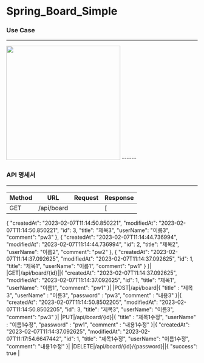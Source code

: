 # Spring_Board_Simple
### Use Case 
------
<img src ="https://user-images.githubusercontent.com/76714304/216903461-88b2822b-e2c7-4223-87c6-7a8d28007baf.png" width = "300" heigh = "400"/>
------

### API 명세서
------
|Method|URL|Request|Response|
|---|---|---|---|
|GET|/api/board||[
{
"createdAt": "2023-02-07T11:14:50.850221",
"modifiedAt": "2023-02-07T11:14:50.850221",
"id": 3,
"title": "제목3",
"userName": "이름3",
"comment": "pw3"
},
{
"createdAt": "2023-02-07T11:14:44.736994",
"modifiedAt": "2023-02-07T11:14:44.736994",
"id": 2,
"title": "제목2",
"userName": "이름2",
"comment": "pw2"
},
{
"createdAt": "2023-02-07T11:14:37.092625",
"modifiedAt": "2023-02-07T11:14:37.092625",
"id": 1,
"title": "제목1",
"userName": "이름1",
"comment": "pw1"
}
]|
|GET|/api/board/{id}||{
"createdAt": "2023-02-07T11:14:37.092625",
"modifiedAt": "2023-02-07T11:14:37.092625",
"id": 1,
"title": "제목1",
"userName": "이름1",
"comment": "pw1"
}|
|POST|/api/board|{
"title" : "제목3",
"userName" : "이름3",
"password" : "pw3",
"comment" : "내용3"
}|{
"createdAt": "2023-02-07T11:14:50.8502205",
"modifiedAt": "2023-02-07T11:14:50.8502205",
"id": 3,
"title": "제목3",
"userName": "이름3",
"comment": "pw3"
}|
|PUT|/api/board/{id}|{
"title" : "제목1수정",
"userName" : "이름1수정",
"password" : "pw1",
"comment" : "내용1수정"
}|{
"createdAt": "2023-02-07T11:14:37.092625",
"modifiedAt": "2023-02-07T11:17:54.6647442",
"id": 1,
"title": "제목1수정",
"userName": "이름1수정",
"comment": "내용1수정"
}|
|DELETE|/api/board/{id}/{password}||{
    "success": true
|

